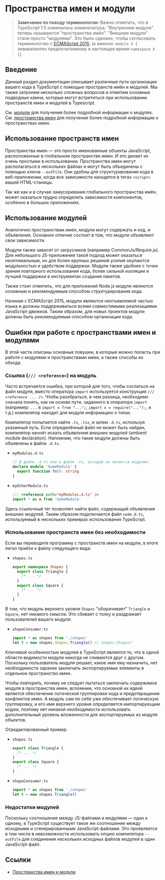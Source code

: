 # Пространства имен и модули

> **Замечание по поводу терминологии:**
> Важно отметить, что в TypeScript 1.5 изменилась номенклатура.
> "Внутренние модули" теперь называются "пространства имён".
> "Внешние модули" стали просто "модулями". Это было сделано, чтобы согласовать терминологию с [ECMAScript 2015](http://www.ecma-international.org/ecma-262/6.0/), (а именно: `module X {` эквивалентен предпочитаемому в настоящее время `namespace X {`).

## Введение

Данный раздел документации описывает различные пути организации вашего кода в TypeScript с помощью пространств имён и модулей.
Мы также затронем несколько сложных вопросов и отметим основные подводные камни, которые могут встретиться при использовании пространств имен и модулей в Typescript.

См. [модули](./Modules.html) для получения более подробной информации о модулях.
См. [пространства имен](./Namespaces.html) для получения более подробной информации о пространствах имен.

## Использование пространств имен

Пространства имен — это просто именованные объекты JavaScript, расположенные в глобальном пространстве имен. И это делает их очень простыми в использовании.
Пространства имен могут располагаться в нескольких файлах и могут быть объединены с помощью ключа `--outFile`.
Они удобны для структурирования кода в веб-приложении, когда все зависимости находятся в тегах `<script>` вашей HTML-станицы.

Так же как и в случае замусоривания глобального пространства имён, может оказаться трудно определить зависимости компонентов, особенно в больших приложениях.

## Использование модулей

Аналогично пространствам имен, модули могут содержать и код, и объявления. Основное отличие состоит в том, что модули _объявляют_ свои зависимости.

Модули также зависят от загрузчиков (например CommonJs/Require.js).
Для небольшого JS-приложения такой подход может оказаться неоптимальным, но для более крупных решений усилия окупаются модульностью и удобством поддержки.
Модули также удобнее с точки зрения повторного использования кода, более сильной изоляции и лучшей поддержки в инструментах создания пакетов.

Также стоит отметить, что для приложений Node.js модули являются основным и рекомендуемым способом структурирования кода.

Начиная с ECMAScript 2015, модули являются неотъемлемой частью языка и должны поддерживаться всеми совместимыми реализациями JavaScript-движков.
Таким образом, для новых проектов модули должны быть рекомендуемым способом организации кода.

## Ошибки при работе с пространствами имен и модулями

В этой части описаны основные ловушки, в которые можно попасть при работе с модулями и пространствами имен, а также способы их обхода.

### Ссылка (`/// <reference>`) на модуль

Часто встречается ошибка, при которой для того, чтобы сослаться на файл модуля, вместо оператора `import` используется конструкция `/// <reference ... />`.
Чтобы разобраться, в чем разница, необходимо сначала понять, как на основе пути, заданного в операторе `import` (например: `...` в `import x from "...";`, `import x = require("...");`, и т.д.) компилятор находит для модуля информацию о типах.

Компилятор попытается найти `.ts`, `.tsx`, и затем `.d.ts`, используя указанный путь.
Если определённый файл не может быть найден, компилятор начнёт искать _объявления внешних модулей_ (ambient module declaration).
Напомним, что такие модули должны быть объявлены в файле `.d.ts`.

- `myModules.d.ts`

  ```ts
  // В файле .d.ts или в файле .ts, который не является модулем:
  declare module 'SomeModule' {
    export function fn(): string
  }
  ```

- `myOtherModule.ts`

  ```ts
  /// <reference path="myModules.d.ts" />
  import * as m from 'SomeModule'
  ```

Здесь ссылочный тег позволяет найти файл, содержащий объявления внешних модулей.
Таким образом подключается файл `node.d.ts`, используемый в нескольких примерах использования TypeScript.

### Использование пространств имен без необходимости

Если вы переводите программу с пространств имен на модули, в итоге легко прийти к файлу следующего вида:

- `shapes.ts`

  ```ts
  export namespace Shapes {
    export class Triangle {
      /* ... */
    }
    export class Square {
      /* ... */
    }
  }
  ```

В том, что модуль верхнего уровня `Shapes` "оборачивает" `Triangle` и `Square`, нет никакого смысла.
Это сбивает с толку и раздражает пользователей вашего модуля:

- `shapeConsumer.ts`

  ```ts
  import * as shapes from './shapes'
  let t = new shapes.Shapes.Triangle() // shapes.Shapes?
  ```

Ключевой особенностью модулей в TypeScript является то, что в одной области видимости модули никогда не сливаются друг с другом.
Поскольку пользователь модуля решает, какое имя ему назначить, нет необходимости заранее заключать экспортируемые элементы в отдельное пространство имен.

Чтобы повторить, почему не следует пытаться заключать содержимое модуля в пространства имен, вспомним, что основной их идеей является обеспечение логической группировки кода и предотвращение конфликтов имен.
А модуль сам по себе уже обеспечивает логическую группировку, и его имя верхнего уровня определяется импортирующим кодом, поэтому нет никакой необходимости использовать дополнительный уровень вложенности для экспортируемых из модуля объектов.

Отредактированный пример:

- `shapes.ts`

  ```ts
  export class Triangle {
    /* ... */
  }
  export class Square {
    /* ... */
  }
  ```

- `shapeConsumer.ts`

  ```ts
  import * as shapes from './shapes'
  let t = new shapes.Triangle()
  ```

### Недостатки модулей

Поскольку соотношение между JS-файлами и модулями — один к одному, в TypeScript существует такое же соотношение между исходными и сгенерированными JavaScript-файлами.
Это проявляется в том числе в невозможности использовать опцию компилятора `--outFile` для соединения нескольких исходных файлов модулей в один JavaScript-файл.

## Ссылки

- [Пространства имен и модули](http://typescript-lang.ru/docs/Namespaces%20and%20Modules.html)
